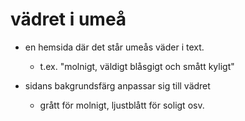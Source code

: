 vädret i umeå
=============

* en hemsida där det står umeås väder i text.
  - t.ex. "molnigt, väldigt blåsgigt och smått kyligt"

* sidans bakgrundsfärg anpassar sig till vädret
  - grått för molnigt, ljustblått för soligt osv.
